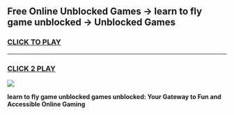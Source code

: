 
## Free Online Unblocked Games → learn to fly game unblocked → Unblocked Games
<h3>
<a href="https://premium.freeplayer.one?title=learn_to_fly_game_unblocked&ref=21F">CLICK TO PLAY</a></h3>
<hr>

<h3>
<a href="https://premium.freeplayer.one?title=learn_to_fly_game_unblocked&ref=21F">CLICK 2 PLAY</a>
  
</h3>

<a href="https://premium.freeplayer.one?title=learn_to_fly_game_unblocked&ref=21F/"><img src="https://clearcache.store/games.png"></a>


**learn to fly game unblocked games unblocked: Your Gateway to Fun and Accessible Online Gaming**
